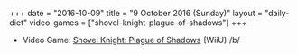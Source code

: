 +++
date = "2016-10-09"
title = "9 October 2016 (Sunday)"
layout = "daily-diet"
video-games = ["shovel-knight-plague-of-shadows"]
+++


* Video Game: [Shovel Knight: Plague of Shadows](/video-games/shovel-knight-plague-of-shadows) {WiiU} /b/